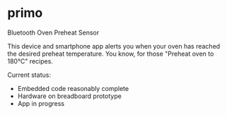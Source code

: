 # primo
Bluetooth Oven Preheat Sensor

This device and smartphone app alerts you when your oven has reached the desired preheat temperature. You know, for those "Preheat oven to 180℃" recipes.

Current status:
* Embedded code reasonably complete
* Hardware on breadboard prototype
* App in progress
